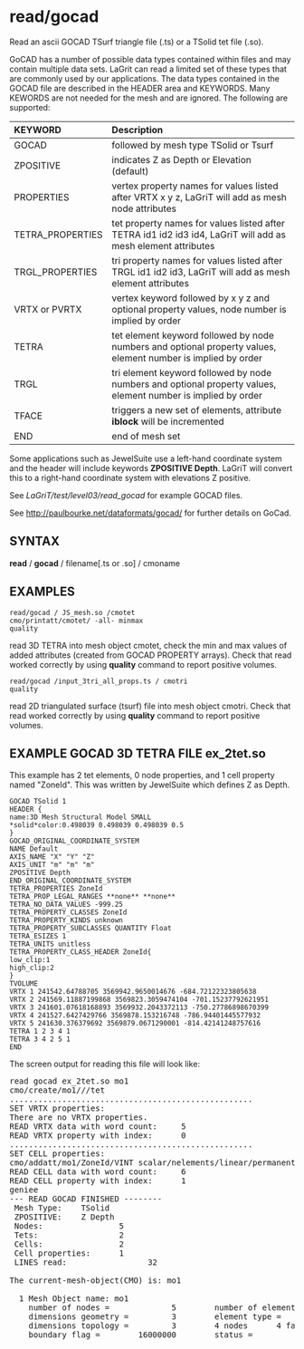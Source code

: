 # read/gocad

Read an ascii GOCAD TSurf triangle file (.ts) or a TSolid tet file (.so). 

GoCAD has a number of possible data types contained within files and may contain multiple data sets. LaGrit can read a limited set of these types that are commonly used by our applications. The data types contained in the GOCAD file are described in the HEADER area and KEYWORDS. Many KEWORDS are not needed for the mesh and are ignored. The following are supported:

| KEYWORD           |  Description |
| :----------------- | :----------------------- |
| GOCAD          |    followed by mesh type TSolid or Tsurf |
| ZPOSITIVE       |    indicates Z as Depth or Elevation (default) |
| PROPERTIES     |    vertex property names for values listed after VRTX x y z, LaGriT will add as mesh node attributes |
| TETRA_PROPERTIES     |    tet property names for values listed after TETRA id1 id2 id3 id4, LaGriT will add as mesh element attributes |
| TRGL_PROPERTIES     |    tri property names for values listed after TRGL id1 id2 id3, LaGriT will add as mesh element attributes |
| VRTX or PVRTX         |  vertex keyword followed by x y z and optional property values, node number is implied by order |
| TETRA         |  tet element keyword followed by node numbers and optional property values, element number is implied by order |
| TRGL         |  tri element keyword followed by node numbers and optional property values, element number is implied by order |
| TFACE          |    triggers a new set of elements, attribute **iblock** will be incremented |
| END          |    end of mesh set |


Some applications such as JewelSuite use a left-hand coordinate system and the header will include keywords **ZPOSITIVE Depth**. LaGriT will convert this to a right-hand coordinate system with elevations Z positive.

See *LaGriT/test/level03/read_gocad* for example GOCAD files.

See http://paulbourke.net/dataformats/gocad/ for further details on GoCad.
  
## SYNTAX

**read** / **gocad** / filename[.ts or .so] / cmoname


## EXAMPLES

```
read/gocad / JS_mesh.so /cmotet
cmo/printatt/cmotet/ -all- minmax
quality
```

read 3D TETRA into mesh object cmotet, check the min and max values of added attributes (created from GOCAD PROPERTY arrays). Check that read worked correctly by using **quality** command to report positive volumes.

```
read/gocad /input_3tri_all_props.ts / cmotri
quality
```

read 2D triangulated surface (tsurf) file into mesh object cmotri. Check that read worked correctly by using **quality** command to report positive volumes.



## EXAMPLE GOCAD 3D TETRA FILE ex_2tet.so

This example has 2 tet elements, 0 node properties, and 1 cell property named "ZoneId". This was written by JewelSuite which defines Z as Depth.

```
GOCAD TSolid 1
HEADER {
name:3D Mesh Structural Model SMALL
*solid*color:0.498039 0.498039 0.498039 0.5
}
GOCAD_ORIGINAL_COORDINATE_SYSTEM
NAME Default
AXIS_NAME "X" "Y" "Z"
AXIS_UNIT "m" "m" "m"
ZPOSITIVE Depth
END_ORIGINAL_COORDINATE_SYSTEM
TETRA_PROPERTIES ZoneId
TETRA_PROP_LEGAL_RANGES **none** **none**
TETRA_NO_DATA_VALUES -999.25
TETRA_PROPERTY_CLASSES ZoneId
TETRA_PROPERTY_KINDS unknown
TETRA_PROPERTY_SUBCLASSES QUANTITY Float
TETRA_ESIZES 1
TETRA_UNITS unitless
TETRA_PROPERTY_CLASS_HEADER ZoneId{
low_clip:1
high_clip:2
}
TVOLUME
VRTX 1 241542.64788705 3569942.9650014676 -684.72122323805638
VRTX 2 241569.11887199868 3569823.3059474104 -701.15237792621951
VRTX 3 241601.07618168893 3569932.2043372113 -750.27786898670399
VRTX 4 241527.6427429766 3569878.153216748 -786.94401445577932
VRTX 5 241630.376379692 3569879.0671290001 -814.42141248757616
TETRA 1 2 3 4 1
TETRA 3 4 2 5 1
END
```

The screen output for reading this file will look like:

<pre>
read gocad ex_2tet.so mo1                                                                                                         
cmo/create/mo1///tet                                                                                                                                     
...................................................                             
SET VRTX properties:                                                            
There are no VRTX properties.                                                   
READ VRTX data with word count:     5                                           
READ VRTX property with index:      0                                           
...................................................                             
SET CELL properties:                                                            
cmo/addatt/mo1/ZoneId/VINT scalar/nelements/linear/permanent/gxaf/0.0/                                                                                  
READ CELL data with word count:     6                                           
READ CELL property with index:      1                                           
geniee                                                                                                                                                
--- READ GOCAD FINISHED --------                                                
 Mesh Type:    TSolid                                                           
 ZPOSITIVE:    Z Depth                                                          
 Nodes:                5                                                        
 Tets:                 2                                                        
 Cells:                2                                                        
 Cell properties:      1                                                        
 LINES read:                 32                                                 
                                                                
The current-mesh-object(CMO) is: mo1                                            
 
  1 Mesh Object name: mo1                                                       
    number of nodes =             5        number of elements =            2    
    dimensions geometry =         3        element type =                tet    
    dimensions topology =         3        4 nodes      4 faces      6 edges    
    boundary flag =        16000000        status =                   active       
</pre>
  

  
